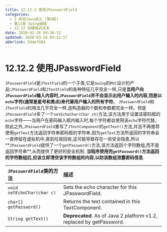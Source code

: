 ```yaml
---
title: 12.12.2 使用JPasswordField
categories: 
  - 1 疯狂Java讲义 (第4版)
  - 第12章 Swing编程
  - 12.12 创建格式文本
date: 2020-02-26 09:38:12
updated: 2020-03-28 04:52:57
abbrlink: 59de7684
---
```

# 12.12.2 使用JPasswordField
`JPasswordField`是`JTextField`的一个子类,它是`Swing`的`MVC`设计的产品:`JPasswordField`和`JTextField`的各种特征几乎完全一样,只是**当用户向`JPasswordField`输入内容时,`JPasswordField`并不会显示出用户输入的内容,而是以`echo`字符(通常是星号和黑点)来代替用户输入的所有字符**。
`JPasswordField`和`JTextField`的用法几乎完全一样,连构造器的个数和参数都完全一样。但是`JPasswordField`多了一个`setEchoChar(Char ch)`方法,该方法用于设置该密码框的`echo`字符——当用户在密码输入框内输入时,每个字符都会使用该`echo`字符代替。
除此之外,`JPasswordField`重写了`JTextComponent`的`getText()`方法,并且不再推荐使用`getText`方法返回字符串密码框的字符串,因为`getText`方法所返回的字符串会一直停留在虚拟机中,直到垃圾回收,这可能导致存在一些安全隐患,所以**`JPasswordField`提供了一个`getPassword()`方法,该方法返回个字符数组,而不是返回字符串**,从而提供了更好的安全机制.
**当程序使用完`getPassword()`方法返回的字符数组后,应该立即清空该字符数组的内容,以防该数组泄露密码信息**.

|`JPasswordField`类的方法|描述|
|:--|:--|
|`void setEchoChar(char c)`|Sets the echo character for this JPasswordField.|
|`char[] getPassword()`|Returns the text contained in this TextComponent.|
|`String getText()`|**Deprecated**. As of Java 2 platform v1.2, replaced by getPassword.|
